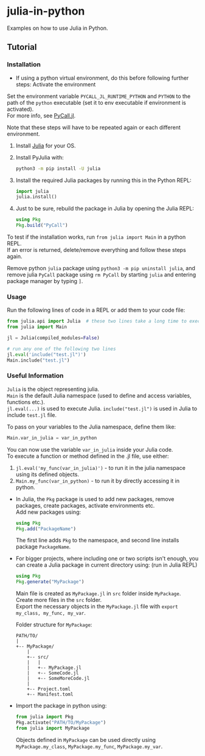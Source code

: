 # julia-in-python

Examples on how to use Julia in Python.

## Tutorial

### Installation

- If using a python virtual environment, do this before following further steps:
    Activate the environment
    
Set the environment variable `PYCALL_JL_RUNTIME_PYTHON` and `PYTHON` to the path of the `python` executable (set it to env executable if environment is activated).  
For more info, see [PyCall.jl](https://github.com/JuliaPy/PyCall.jl).

Note that these steps will have to be repeated again or each different environment.


1. Install [Julia](https://julialang.org/downloads/) for your OS.

2. Install PyJulia with:
    ```bash
    python3 -m pip install -U julia
    ```

3. Install the required Julia packages by running this in the Python REPL:
    ```python
    import julia
    julia.install()
    ```

4. Just to be sure, rebuild the package in Julia by opening the Julia REPL:
    ```julia
    using Pkg
    Pkg.build("PyCall")
    ```

To test if the installation works, run `from julia import Main` in a python REPL.  
If an error is returned, delete/remove everything and follow these steps again.

Remove python `julia` package using `python3 -m pip uninstall julia`, and remove julia `PyCall` package using `rm PyCall` by starting `julia` and entering package manager by typing `]`.

### Usage

Run the following lines of code in a REPL or add them to your code file:

```python
from julia.api import Julia  # these two lines take a long time to execute
from julia import Main

jl = Julia(compiled_modules=False)

# run any one of the following two lines
jl.eval('include("test.jl")')
Main.include("test.jl")
```

### Useful Information

`Julia` is the object representing julia.  
`Main` is the default Julia namespace (used to define and access variables, functions etc.).  
`jl.eval(...)` is used to execute Julia. `include("test.jl")` is used in Julia to include `test.jl` file.

To pass on your variables to the Julia namespace, define them like:
```python
Main.var_in_julia = var_in_python
```
You can now use the variable `var_in_julia` inside your Julia code.  
To execute a function or method defined in the .jl file, use either:

1. `jl.eval('my_func(var_in_julia)')` - to run it in the julia namespace using its defined objects.
2. `Main.my_func(var_in_python)` - to run it by directly accessing it in python.


- In Julia, the `Pkg` package is used to add new packages, remove packages, create packages, activate environments etc.  
  Add new packages using:  
    ```julia
    using Pkg
    Pkg.add("PackageName")
    ```
    The first line adds `Pkg` to the namespace, and second line installs package `PackageName`.  

- For bigger projects, where including one or two scripts isn't enough, you can create a Julia package in current directory using: (run in Julia REPL)
    ```julia
    using Pkg
    Pkg.generate("MyPackage")
    ```  
    Main file is created as `MyPackage.jl` in `src` folder inside `MyPackage`.  
    Create more files in the `src` folder.  
    Export the necessary objects in the `MyPackage.jl` file with `export my_class, my_func, my_var`.  

    Folder structure for `MyPackage`:
    ```text
    PATH/TO/
    |
    +-- MyPackage/
        |
        +-- src/
        |   |
        |   +-- MyPackage.jl
        |   +-- SomeCode.jl
        |   +-- SomeMoreCode.jl
        |
        +-- Project.toml
        +-- Manifest.toml
    ```


- Import the package in python using:
    ```python
    from julia import Pkg
    Pkg.activate("PATH/TO/MyPackage")
    from julia import MyPackage
    ```  
    Objects defined in `MyPackage` can be used directly using `MyPackage.my_class`, `MyPackage.my_func`, `MyPackage.my_var`.
